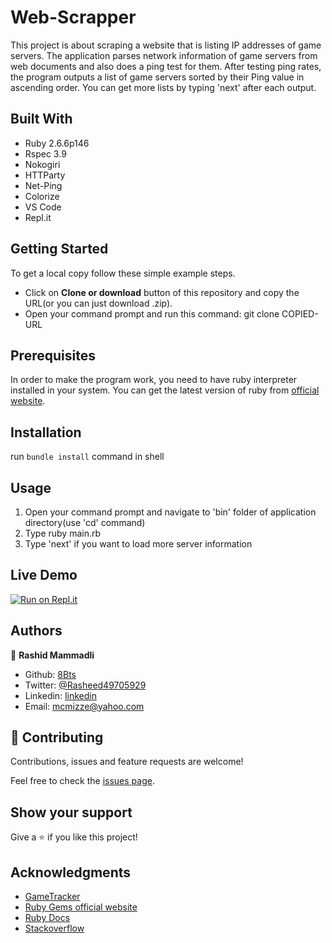 # Web-Scrapper
This project is about scraping a website that is listing IP addresses of game servers. The application parses network information of game servers from web documents and also does a ping test for them. After testing ping rates, the program outputs a list of game servers sorted by their Ping value in ascending order. You can get more lists by typing 'next' after each output.

## Built With

- Ruby 2.6.6p146
- Rspec 3.9
- Nokogiri 
- HTTParty
- Net-Ping
- Colorize
- VS Code
- Repl.it

## Getting Started 

To get a local copy follow these simple example steps.

 - Click on **Clone or download** button of this repository and copy the URL(or you can just download .zip).
 - Open your command prompt and run this command: git clone COPIED-URL


## Prerequisites
In order to make the program work, you need to have ruby interpreter installed in your system. You can get the latest version of ruby from [official website](https://www.ruby-lang.org/en/downloads/).

## Installation
run `bundle install` command in shell

## Usage
1. Open your command prompt and navigate to 'bin' folder of application directory(use 'cd' command)
2. Type ruby main.rb
3. Type 'next' if you want to load more server information




## Live Demo

[![Run on Repl.it](https://repl.it/badge/github/8Bts/Web-Scrapper)](https://repl.it/github/8Bts/Web-Scrapper)

## Authors

👤 **Rashid Mammadli**

- Github: [8Bts](https://github.com/8Bts)
- Twitter: [@Rasheed49705929](https://twitter.com/Rasheed49705929)
- Linkedin: [linkedin](https://www.linkedin.com/in/mcmizze-price-238a70135/)
- Email: mcmizze@yahoo.com


## 🤝 Contributing

Contributions, issues and feature requests are welcome!

Feel free to check the <a href="https://github.com/8Bts/Web-Scrapper/issues" target="_blank">issues page</a>.

## Show your support

Give a ⭐️ if you like this project!

## Acknowledgments
 
 - [GameTracker](https://www.gametracker.com/)
- <a href="https://www.rubygems.org/" target="_blank">Ruby Gems official website</a>
- <a href="https://ruby-doc.org/core-2.6.1/" target="_blank">Ruby Docs</a>
- <a href="https://www.stackoverflow.com/" target="_blank">Stackoverflow</a>

